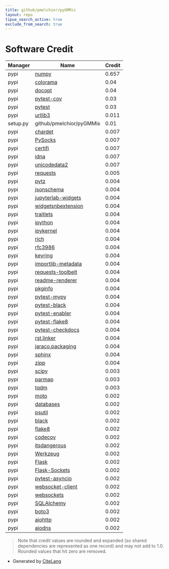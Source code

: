 ```yaml
---
title: github/pmelchior/pyGMMis
layout: repo
tipue_search_active: true
exclude_from_search: true
---
```

# Software Credit

|Manager|Name|Credit|
|-------|----|------|
|pypi|[numpy](https://www.numpy.org)|0.657|
|pypi|[colorama](https://github.com/tartley/colorama)|0.04|
|pypi|[docopt](https://pypi.org/project/docopt)|0.04|
|pypi|[pytest-cov](https://pypi.org/project/pytest-cov)|0.03|
|pypi|[pytest](https://pypi.org/project/pytest)|0.03|
|pypi|[urllib3](https://urllib3.readthedocs.io/)|0.011|
|setup.py|github/pmelchior/pyGMMis|0.01|
|pypi|[chardet](https://github.com/chardet/chardet)|0.007|
|pypi|[PySocks](https://github.com/Anorov/PySocks)|0.007|
|pypi|[certifi](https://certifiio.readthedocs.io/en/latest/)|0.007|
|pypi|[idna](https://github.com/kjd/idna)|0.007|
|pypi|[unicodedata2](https://pypi.org/project/unicodedata2)|0.007|
|pypi|[requests](https://requests.readthedocs.io)|0.005|
|pypi|[pytz](https://pypi.org/project/pytz)|0.004|
|pypi|[jsonschema](https://pypi.org/project/jsonschema)|0.004|
|pypi|[jupyterlab-widgets](https://pypi.org/project/jupyterlab-widgets)|0.004|
|pypi|[widgetsnbextension](https://pypi.org/project/widgetsnbextension)|0.004|
|pypi|[traitlets](https://pypi.org/project/traitlets)|0.004|
|pypi|[ipython](https://pypi.org/project/ipython)|0.004|
|pypi|[ipykernel](https://pypi.org/project/ipykernel)|0.004|
|pypi|[rich](https://pypi.org/project/rich)|0.004|
|pypi|[rfc3986](https://pypi.org/project/rfc3986)|0.004|
|pypi|[keyring](https://pypi.org/project/keyring)|0.004|
|pypi|[importlib-metadata](https://pypi.org/project/importlib-metadata)|0.004|
|pypi|[requests-toolbelt](https://pypi.org/project/requests-toolbelt)|0.004|
|pypi|[readme-renderer](https://pypi.org/project/readme-renderer)|0.004|
|pypi|[pkginfo](https://pypi.org/project/pkginfo)|0.004|
|pypi|[pytest-mypy](https://pypi.org/project/pytest-mypy)|0.004|
|pypi|[pytest-black](https://pypi.org/project/pytest-black)|0.004|
|pypi|[pytest-enabler](https://pypi.org/project/pytest-enabler)|0.004|
|pypi|[pytest-flake8](https://pypi.org/project/pytest-flake8)|0.004|
|pypi|[pytest-checkdocs](https://pypi.org/project/pytest-checkdocs)|0.004|
|pypi|[rst.linker](https://pypi.org/project/rst.linker)|0.004|
|pypi|[jaraco.packaging](https://pypi.org/project/jaraco.packaging)|0.004|
|pypi|[sphinx](https://pypi.org/project/sphinx)|0.004|
|pypi|[zipp](https://pypi.org/project/zipp)|0.004|
|pypi|[scipy](https://www.scipy.org)|0.003|
|pypi|[parmap](https://github.com/zeehio/parmap)|0.003|
|pypi|[tqdm](https://tqdm.github.io)|0.003|
|pypi|[moto](https://github.com/spulec/moto)|0.002|
|pypi|[databases](https://github.com/encode/databases)|0.002|
|pypi|[psutil](https://pypi.org/project/psutil)|0.002|
|pypi|[black](https://pypi.org/project/black)|0.002|
|pypi|[flake8](https://pypi.org/project/flake8)|0.002|
|pypi|[codecov](https://pypi.org/project/codecov)|0.002|
|pypi|[itsdangerous](https://pypi.org/project/itsdangerous)|0.002|
|pypi|[Werkzeug](https://pypi.org/project/Werkzeug)|0.002|
|pypi|[Flask](https://pypi.org/project/Flask)|0.002|
|pypi|[Flask-Sockets](https://pypi.org/project/Flask-Sockets)|0.002|
|pypi|[pytest-asyncio](https://pypi.org/project/pytest-asyncio)|0.002|
|pypi|[websocket-client](https://pypi.org/project/websocket-client)|0.002|
|pypi|[websockets](https://pypi.org/project/websockets)|0.002|
|pypi|[SQLAlchemy](https://pypi.org/project/SQLAlchemy)|0.002|
|pypi|[boto3](https://pypi.org/project/boto3)|0.002|
|pypi|[aiohttp](https://pypi.org/project/aiohttp)|0.002|
|pypi|[aiodns](https://pypi.org/project/aiodns)|0.002|


> Note that credit values are rounded and expanded (so shared dependencies are represented as one record) and may not add to 1.0. Rounded values that hit zero are removed.


- Generated by [CiteLang](https://github.com/vsoch/citelang)
